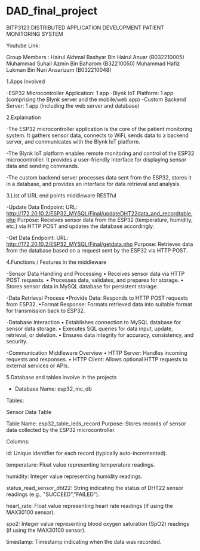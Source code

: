 # DAD_final_project
BITP3123 DISTRIBUTED APPLICATION DEVELOPMENT
PATIENT MONITORING SYSTEM

Youtube Link: 

Group Members : 
Hairul Akhmal Bashyar Bin Hairul Anuar (B032210005)
Muhammad Suhail Azmin Bin Baharom (B32210050)
Muhammad Hafiz Lukman Bin Nuri Ansarizam (B032210048)

1.Apps Involved

-ESP32 Microcontroller Application: 1 app
-Blynk IoT Platform: 1 app (comprising the Blynk server and the mobile/web app)
-Custom Backend Server: 1 app (including the web server and database)

2.Explaination

-The ESP32 microcontroller application is the core of the patient monitoring system. It gathers sensor data, connects to WiFi, sends data to a backend server, and communicates with the Blynk IoT platform.

-The Blynk IoT platform enables remote monitoring and control of the ESP32 microcontroller. It provides a user-friendly interface for displaying sensor data and sending commands.

-The custom backend server processes data sent from the ESP32, stores it in a database, and provides an interface for data retrieval and analysis.

3.List of URL end points middleware RESTful

-Update Data Endpoint:
URL: http://172.20.10.2/ESP32_MYSQL/Final/updateDHT22data_and_recordtable.php
Purpose: Receives sensor data from the ESP32 (temperature, humidity, etc.) via HTTP POST and updates the database accordingly.

-Get Data Endpoint:
URL: http://172.20.10.2/ESP32_MYSQL/Final/getdata.php
Purpose: Retrieves data from the database based on a request sent by the ESP32 via HTTP POST.

4.Functions / Features in the middleware

-Sensor Data Handling and Processing
• Receives sensor data via HTTP POST requests.
• Processes data, validates, and prepares for storage.
• Stores sensor data in MySQL database for persistent storage.

-Data Retrieval Process
•Provide Data: Responds to HTTP POST requests from ESP32.
•Format Response: Formats retrieved data into suitable format for transmission back to ESP32. 

-Database Interaction 
• Establishes connection to MySQL database for sensor data storage.
• Executes SQL queries for data input, update, retrieval, or deletion.
• Ensures data integrity for accuracy, consistency, and security.
 
-Communication Middleware Overview
• HTTP Server: Handles incoming requests and responses.
• HTTP Client: Allows optional HTTP requests to external services or APIs. 

5.Database and tables involve in the projects

- Database Name: esp32_mc_db

Tables: 

Sensor Data Table

Table Name: esp32_table_leds_record
Purpose: Stores records of sensor data collected by the ESP32 microcontroller.

Columns:

id: Unique identifier for each record (typically auto-incremented).

temperature: Float value representing temperature readings.

humidity: Integer value representing humidity readings.

status_read_sensor_dht22: String indicating the status of DHT22 sensor readings (e.g., "SUCCEED","FAILED").

heart_rate: Float value representing heart rate readings (if using the MAX30100 sensor).

spo2: Integer value representing blood oxygen saturation (SpO2) readings (if using the MAX30100 sensor).

timestamp: Timestamp indicating when the data was recorded.
